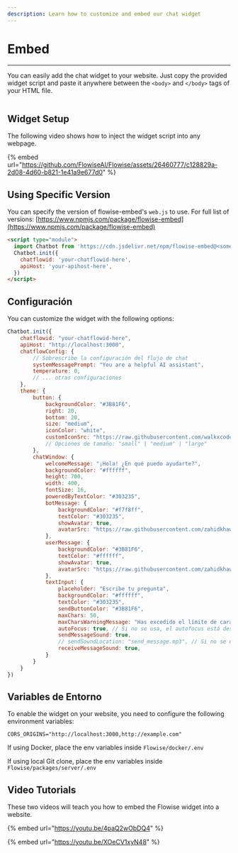 ```yaml
---
description: Learn how to customize and embed our chat widget
---
```


# Embed

***

You can easily add the chat widget to your website. Just copy the provided widget script and paste it anywhere between the `<body>` and  `</body>`  tags of your HTML file.

<figure><img src="../.gitbook/assets/image--8---2---1---1-.png" alt=""><figcaption></figcaption></figure>

## Widget Setup

The following video shows how to inject the widget script into any webpage.

{% embed url="https://github.com/FlowiseAI/Flowise/assets/26460777/c128829a-2d08-4d60-b821-1e41a9e677d0" %}

## Using Specific Version

You can specify the version of flowise-embed's `web.js` to use. For full list of versions: [https://www.npmjs.com/package/flowise-embed](https://www.npmjs.com/package/flowise-embed)

```html
<script type="module">
  import Chatbot from 'https://cdn.jsdelivr.net/npm/flowise-embed@<some-version>/dist/web.js';
  Chatbot.init({
    chatflowid: 'your-chatflowid-here',
    apiHost: 'your-apihost-here',
  })
</script>
```

## Configuración

You can customize the widget with the following options:

```javascript
Chatbot.init({
    chatflowid: "your-chatflowid-here",
    apiHost: "http://localhost:3000",
    chatflowConfig: {
        // Sobrescribe la configuración del flujo de chat
        systemMessagePrompt: "You are a helpful AI assistant",
        temperature: 0,
        // ... otras configuraciones
    },
    theme: {
        button: {
            backgroundColor: "#3B81F6",
            right: 20,
            bottom: 20,
            size: "medium",
            iconColor: "white",
            customIconSrc: "https://raw.githubusercontent.com/walkxcode/dashboard-icons/main/svg/google-messages.svg",
            // Opciones de tamaño: "small" | "medium" | "large"
        },
        chatWindow: {
            welcomeMessage: "¡Hola! ¿En qué puedo ayudarte?",
            backgroundColor: "#ffffff",
            height: 700,
            width: 400,
            fontSize: 16,
            poweredByTextColor: "#303235",
            botMessage: {
                backgroundColor: "#f7f8ff",
                textColor: "#303235",
                showAvatar: true,
                avatarSrc: "https://raw.githubusercontent.com/zahidkhawaja/langchain-chat-nextjs/main/public/parroticon.png",
            },
            userMessage: {
                backgroundColor: "#3B81F6",
                textColor: "#ffffff",
                showAvatar: true,
                avatarSrc: "https://raw.githubusercontent.com/zahidkhawaja/langchain-chat-nextjs/main/public/usericon.png",
            },
            textInput: {
                placeholder: "Escribe tu pregunta",
                backgroundColor: "#ffffff",
                textColor: "#303235",
                sendButtonColor: "#3B81F6",
                maxChars: 50,
                maxCharsWarningMessage: "Has excedido el límite de caracteres. Por favor, ingresa menos de 50 caracteres.",
                autoFocus: true, // Si no se usa, el autofocus está deshabilitado en móvil y habilitado en escritorio. true lo habilita en ambos, false lo deshabilita en ambos.
                sendMessageSound: true,
                // sendSoundLocation: "send_message.mp3", // Si no se usa, se reproducirá el efecto de sonido por defecto si sendSoundMessage es true.
                receiveMessageSound: true,
            }
        }
    }
})
```

## Variables de Entorno

To enable the widget on your website, you need to configure the following environment variables:

```properties
CORS_ORIGINS="http://localhost:3000,http://example.com"
```

If using Docker, place the env variables inside `Flowise/docker/.env`

If using local Git clone, place the env variables inside `Flowise/packages/server/.env`

## Video Tutorials

These two videos will teach you how to embed the Flowise widget into a website.

{% embed url="https://youtu.be/4paQ2wObDQ4" %}

{% embed url="https://youtu.be/XOeCV1xyN48" %}
